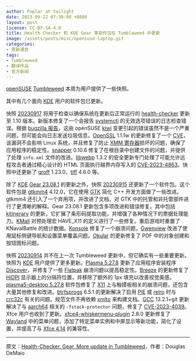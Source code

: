 ```yaml
---
author: Poplar at twilight
date: 2023-09-22 07:30:00 +0800
layout: post
license: CC-BY-SA-4.0
title: Health-Checker 和 KDE Gear 等软件包在 Tumbleweed 中更新
image: /assets/posts/misc/opensuse-laptop.gif
categories:
- 更新通告
tags:
- Tumbleweed
- 翻译作品
- 官方新闻
---
```


[openSUSE] [Tumbleweed] 本周为用户提供了一些快照。

其中有几个面向 [KDE] 用户的软件包已更新。

[openSUSE]: https://get.opensuse.org/
[Tumbleweed]: https://get.opensuse.org/tumbleweed/
[KDE]: https://kde.org/

快照 [20230917] 将用于检查以确保系统在更新后正常运行的 [health-checker] 更新至 1.10 版本。新版本修复了一个会报告 [systemctl] 的无效选项错误的日志检查错误。根据 [bugzilla 报告]，这由 openSUSE [kiwi] 变更引起的错误虽然不是一个严重问题，但可能会向日志发送垃圾信息。[OpenSSL] 1.1.1w 的更新修复了一个 [CVE]，该漏洞不会影响 Linux 系统，并且修复了防止 [XMM 寄存器]损坏的问题，确保了应用程序的稳定性。[snapper] 0.10.6 修复了在根目录中创建文件的问题，并提供了处理 `info.xml` 文件的改进。[libwebp] 1.3.2 的安全更新专门处理了可能允许远程攻击者通过精心设计的 HTML 页面执行越界内存写入的 [CVE-2023-4863]。快照中还更新了 [groff] 1.23.0、[tiff] 4.6.0 等。

[20230917]: https://lists.opensuse.org/archives/list/factory@lists.opensuse.org/thread/CZ7SBSHFLDQIQ4YK7IWMHY6LF5KYRXFO/
[health-checker]: https://github.com/openSUSE/health-checker
[systemctl]: https://www.freedesktop.org/software/systemd/man/systemctl.html
[kiwi]: https://opensuse.github.io/kiwi/
[OpenSSL]: https://www.openssl.org/
[CVE]: https://en.wikipedia.org/wiki/Common_Vulnerabilities_and_Exposures
[XMM 寄存器]: https://en.wikipedia.org/wiki/Streaming_SIMD_Extensions#Registers
[libwebp]: https://developers.google.com/speed/webp/
[CVE-2023-4863]: https://www.suse.com/security/cve/CVE-2023-4863.html
[groff]: https://www.gnu.org/software/groff/
[tiff]: http://www.simplesystems.org/libtiff/
[bugzilla 报告]: https://bugzilla.opensuse.org/show_bug.cgi?id=1215368
[snapper]: https://github.com/openSUSE/snapper

除了 [KDE] [Gear 23.08.1] 的更新之外，快照 [20230915] 还更新了一个软件包。这个软件包是 [gtkmm4] 4.12.0，它在使用 [GTK] 简化 C++ 开发方面做了一些改进。gtkmm4 还引入了一个弃用项，并改进了文档，对 GTK 中的托管和非托管部件进行了更清晰的解释。Gear 23.08.1 更新包含多项改进和错误修复。其中包括 [kitinerary] 的更新，它扩展了条形码提取功能，并增强了各种情况下的票据处理能力。[KMail] 对预处理宏 HAVE_X11 的定义进行了一些修复。重启游戏时重置了 KNavalBattle 的统计数据。[Konsole] 修复了一个崩溃问题，[Gwenview] 改进了使用鼠标侧键导航和设置菜单覆盖问题。[Okular] 的更新修复了 PDF 中的对象创建和按钮图标问题。

[Gear 23.08.1]: https://kde.org/announcements/gear/23.08.1/
[20230915]: https://lists.opensuse.org/archives/list/factory@lists.opensuse.org/thread/BLSP2SWPIVGDGJTB66WMPHYR6SZ34NTP/
[gtkmm4]: https://www.gtkmm.org/en/index.html
[GTK]: https://www.gtk.org/
[kitinerary]: https://github.com/KDE/kitinerary
[KMail]: https://github.com/KDE/kmail
[Konsole]: https://konsole.kde.org/
[Gwenview]: https://apps.kde.org/gwenview/
[Okular]: https://okular.kde.org/

快照 [20230914] 并不在上一次 Tumbleweed 更新中，但它确实有一些重要更新。快照为 [KDE] 用户提供了更多更新。[Plasma 5.27.8] 更新了应用程序安装程序 [Discover]，并修复了一些 [Flatpak] 崩溃问题以提高稳定性。[Breeze] 的更新修复了 [HiDPI] 显示器上的分隔符位置，并移除了额外的 1px 填充以改善视觉美感。[plasma5-desktop 5.27.8] 软件包修复了 [X11] 上与触摸板相关的崩溃问题，还包含大量其他修复和改进。[btrfsprogs] 6.5.1 的更新解决了启用 [PIE] 或 [relro] 时与 [crc32c] 有关的问题。规范文件不再依赖 [xmlto] 来构建文档。[GCC] 13.2.1+git 更新解决了与 [aarch64] 相关的 `-fstack-protector` 问题，修复了 [CVE-2023-4039]。Xfce 用户也收到了更新。[xfce4-whiskermenu-plugin] 2.8.0 更新修复了 [Wayland] 中的菜单问题，添加了特定菜单实例和中屏显示等新功能，简化了设置，并提高了与 [Xfce 4.14] 的兼容性。

[20230914]: https://lists.opensuse.org/archives/list/factory@lists.opensuse.org/thread/6VVTB7ZTMBSFGSQ6AYV2YG6YBI6RKXBC/
[Plasma 5.27.8]: https://kde.org/announcements/plasma/5/5.27.8/
[Flatpak]: https://flatpak.org/
[Discover]: https://apps.kde.org/discover/
[HiDPI]: https://wiki.archlinux.org/title/HiDPI
[X11]: https://en.wikipedia.org/wiki/X_Window_System
[plasma5-desktop 5.27.8]: https://kde.org/plasma-desktop/
[btrfsprogs]: https://btrfs.wiki.kernel.org/
[PIE]: https://en.wikipedia.org/wiki/Position-independent_code
[relro]: https://guyinatuxedo.github.io/7.2-mitigation_relro/index.html
[crc32c]: https://github.com/google/crc32c
[xmlto]: https://pagure.io/xmlto
[GCC]: https://gcc.gnu.org/
[aarch64]: https://en.wikipedia.org/wiki/AArch64
[CVE-2023-4039]: https://www.suse.com/security/cve/CVE-2023-4039.html
[xfce4-whiskermenu-plugin]: https://gottcode.org/xfce4-whiskermenu-plugin/
[Wayland]: https://wayland.freedesktop.org/
[Xfce 4.14]: https://xfce.org/about/news/?post=1565568000
[Breeze]: https://github.com/KDE/breeze

------

原文：[Health-Checker, Gear, More update in Tumbleweed](https://news.opensuse.org/2023/09/22/healthchecker-gear-up-in-tw/)，作者：Douglas DeMaio